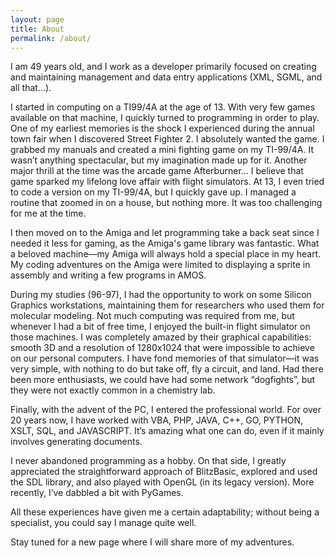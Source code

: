 ```yaml
---
layout: page
title: About
permalink: /about/
---
```


I am 49 years old, and I work as a developer primarily focused on creating and maintaining management and data entry applications (XML, SGML, and all that...).

I started in computing on a TI99/4A at the age of 13. With very few games available on that machine, I quickly turned to programming in order to play. One of my earliest memories is the shock I experienced during the annual town fair when I discovered Street Fighter 2. I absolutely wanted the game. I grabbed my manuals and created a mini fighting game on my TI-99/4A. It wasn’t anything spectacular, but my imagination made up for it. Another major thrill at the time was the arcade game Afterburner... I believe that game sparked my lifelong love affair with flight simulators. At 13, I even tried to code a version on my TI-99/4A, but I quickly gave up. I managed a routine that zoomed in on a house, but nothing more. It was too challenging for me at the time.

I then moved on to the Amiga and let programming take a back seat since I needed it less for gaming, as the Amiga's game library was fantastic. What a beloved machine—my Amiga will always hold a special place in my heart. My coding adventures on the Amiga were limited to displaying a sprite in assembly and writing a few programs in AMOS.

During my studies (96-97), I had the opportunity to work on some Silicon Graphics workstations, maintaining them for researchers who used them for molecular modeling. Not much computing was required from me, but whenever I had a bit of free time, I enjoyed the built-in flight simulator on those machines. I was completely amazed by their graphical capabilities: smooth 3D and a resolution of 1280x1024 that were impossible to achieve on our personal computers. I have fond memories of that simulator—it was very simple, with nothing to do but take off, fly a circuit, and land. Had there been more enthusiasts, we could have had some network “dogfights”, but they were not exactly common in a chemistry lab.

Finally, with the advent of the PC, I entered the professional world. For over 20 years now, I have worked with VBA, PHP, JAVA, C++, GO, PYTHON, XSLT, SQL, and JAVASCRIPT. It’s amazing what one can do, even if it mainly involves generating documents.

I never abandoned programming as a hobby. On that side, I greatly appreciated the straightforward approach of BlitzBasic, explored and used the SDL library, and also played with OpenGL (in its legacy version). More recently, I’ve dabbled a bit with PyGames.

All these experiences have given me a certain adaptability; without being a specialist, you could say I manage quite well.

Stay tuned for a new page where I will share more of my adventures.